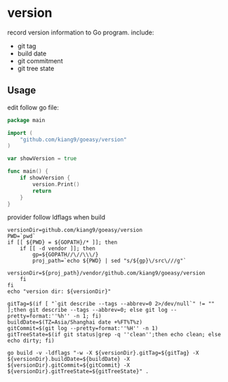 #  version

record version information to Go program. include:

* git tag
* build date
* git commitment
* git tree state

## Usage

edit follow go file:

```go
package main

import (
	"github.com/kiang9/goeasy/version"
)

var showVersion = true

func main() {
	if showVersion {
		version.Print()
		return
	}
}
```

provider follow ldflags when build

```shell
versionDir=github.com/kiang9/goeasy/version
PWD=`pwd`
if [[ ${PWD} = ${GOPATH}/* ]]; then
    if [[ -d vendor ]]; then
        gp=${GOPATH//\//\\\/}
        proj_path=`echo ${PWD} | sed "s/${gp}\/src\///g"`
        versionDir=${proj_path}/vendor/github.com/kiang9/goeasy/version
    fi
fi
echo "version dir: ${versionDir}"

gitTag=$(if [ "`git describe --tags --abbrev=0 2>/dev/null`" != "" ];then git describe --tags --abbrev=0; else git log --pretty=format:''%h'' -n 1; fi)
buildDate=$(TZ=Asia/Shanghai date +%FT%T%z)
gitCommit=$(git log --pretty=format:''%H'' -n 1)
gitTreeState=$(if git status|grep -q ''clean'';then echo clean; else echo dirty; fi)

go build -v -ldflags "-w -X ${versionDir}.gitTag=${gitTag} -X ${versionDir}.buildDate=${buildDate} -X ${versionDir}.gitCommit=${gitCommit} -X ${versionDir}.gitTreeState=${gitTreeState}" .
```
